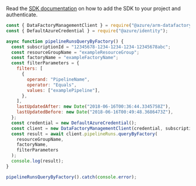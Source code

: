 Read the [SDK documentation](https://github.com/Azure/azure-sdk-for-js/blob/%40azure%2Farm-datafactory_10.3.0/sdk/datafactory/arm-datafactory/README.md) on how to add the SDK to your project and authenticate.

```javascript
const { DataFactoryManagementClient } = require("@azure/arm-datafactory");
const { DefaultAzureCredential } = require("@azure/identity");

async function pipelineRunsQueryByFactory() {
  const subscriptionId = "12345678-1234-1234-1234-12345678abc";
  const resourceGroupName = "exampleResourceGroup";
  const factoryName = "exampleFactoryName";
  const filterParameters = {
    filters: [
      {
        operand: "PipelineName",
        operator: "Equals",
        values: ["examplePipeline"],
      },
    ],
    lastUpdatedAfter: new Date("2018-06-16T00:36:44.3345758Z"),
    lastUpdatedBefore: new Date("2018-06-16T00:49:48.3686473Z"),
  };
  const credential = new DefaultAzureCredential();
  const client = new DataFactoryManagementClient(credential, subscriptionId);
  const result = await client.pipelineRuns.queryByFactory(
    resourceGroupName,
    factoryName,
    filterParameters
  );
  console.log(result);
}

pipelineRunsQueryByFactory().catch(console.error);
```
